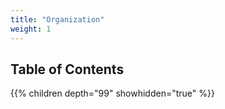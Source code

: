 ```yaml
---
title: "Organization"
weight: 1
---
```


## Table of Contents

{{% children depth="99" showhidden="true" %}}
